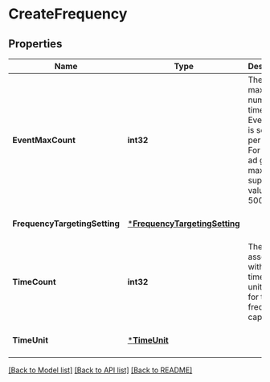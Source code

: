 # CreateFrequency

## Properties
Name | Type | Description | Notes
------------ | ------------- | ------------- | -------------
**EventMaxCount** | **int32** | The maximum number of times an EventType is served per user. For ADSP ad group, maximum supported value is 500. | [optional] [default to null]
**FrequencyTargetingSetting** | [***FrequencyTargetingSetting**](FrequencyTargetingSetting.md) |  | [optional] [default to null]
**TimeCount** | **int32** | The value associated with the time and unit of time for this frequency cap. | [optional] [default to null]
**TimeUnit** | [***TimeUnit**](TimeUnit.md) |  | [optional] [default to null]

[[Back to Model list]](../README.md#documentation-for-models) [[Back to API list]](../README.md#documentation-for-api-endpoints) [[Back to README]](../README.md)

